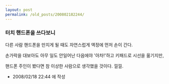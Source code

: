```yaml
---
layout: post
permalink: /old_posts/200802182244/
---
```


### 터치 핸드폰을 쓰다보니

다른 사람 핸드폰을 만지게 될 때도 자연스럽게 액정에 먼저 손이 간다.

손가락을 대보아도 아무 일도 안일어난 다음에야 '아차!'하고 키패드로 시선을 옮기지만,

핸드폰 주인이 봤다면 참 이상한 사람으로 생각했을 것이다. 낄낄.





- 2008/02/18 22:44 에 작성